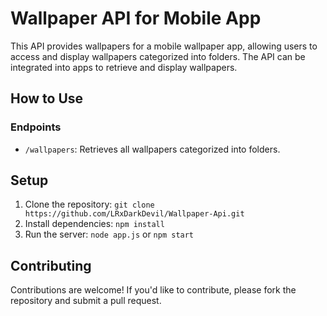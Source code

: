 # Wallpaper API for Mobile App

This API provides wallpapers for a mobile wallpaper app, allowing users to access and display wallpapers categorized into folders. The API can be integrated into apps to retrieve and display wallpapers.

## How to Use

### Endpoints

- `/wallpapers`: Retrieves all wallpapers categorized into folders.

## Setup

1. Clone the repository: `git clone https://github.com/LRxDarkDevil/Wallpaper-Api.git`
2. Install dependencies: `npm install`
3. Run the server: `node app.js` or `npm start`

## Contributing

Contributions are welcome! If you'd like to contribute, please fork the repository and submit a pull request.
